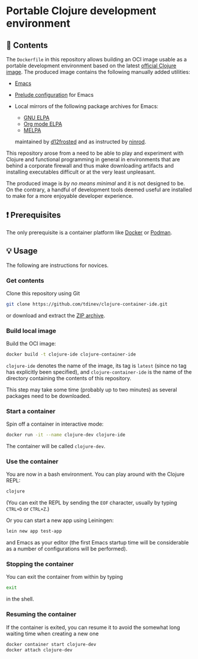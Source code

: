 # Portable Clojure development environment

## 💼 Contents

The `Dockerfile` in this repository allows building an OCI image usable as a portable development environment based on the latest [official Clojure image](https://hub.docker.com/_/clojure).
The produced image contains the following manually added utilities:

* [Emacs](https://www.gnu.org/software/emacs)
* [Prelude configuration](https://prelude.emacsredux.com) for Emacs
* Local mirrors of the following package archives for Emacs:
  * [GNU ELPA](https://elpa.gnu.org)
  * [Org mode ELPA](https://orgmode.org)
  * [MELPA](https://melpa.org)

  maintained by [d12frosted](https://github.com/d12frosted/elpa-mirror) and as instructed by [ninrod](https://github.com/ninrod/emacs-antiproxy).

This repository arose from a need to be able to play and experiment with Clojure and functional programming in general in environments that are behind a corporate firewall and thus make downloading artifacts and installing executables difficult or at the very least unpleasant.

The produced image is *by no means minimal* and it is not designed to be.
On the contrary, a handful of development tools deemed useful are installed to make for a more enjoyable developer experience.

## ❗️ Prerequisites

The only prerequisite is a container platform like [Docker](https://www.docker.com) or [Podman](https://podman.io).

## 💡 Usage

The following are instructions for novices.

### Get contents

Clone this repository using Git

```bash
git clone https://github.com/tdinev/clojure-container-ide.git
```

or download and extract the [ZIP archive](https://github.com/tdinev/clojure-container-ide/archive/refs/heads/master.zip).

### Build local image

Build the OCI image:

```bash
docker build -t clojure-ide clojure-container-ide
```

`clojure-ide` denotes the name of the image, its tag is `latest` (since no tag has explicitly been specified), and `clojure-container-ide` is the name of the directory containing the contents of this repository.

This step may take some time (probably up to two minutes) as several packages need to be downloaded.

### Start a container

Spin off a container in interactive mode:

```bash
docker run -it --name clojure-dev clojure-ide
```

The container will be called `clojure-dev`.

### Use the container

You are now in a bash environment.
You can play around with the Clojure REPL:

```bash
clojure
```

(You can exit the REPL by sending the `EOF` character, usually by typing `CTRL+D` or `CTRL+Z`.)

Or you can start a new app using Leiningen:

```bash
lein new app test-app
```

and Emacs as your editor (the first Emacs startup time will be considerable as a number of configurations will be performed).

### Stopping the container

You can exit the container from within by typing

```bash
exit
```

in the shell.

### Resuming the container

If the container is exited, you can resume it to avoid the somewhat long waiting time when creating a new one

```bash
docker container start clojure-dev
docker attach clojure-dev
```
